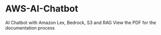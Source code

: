 # AWS-AI-Chatbot
AI Chatbot with Amazon Lex, Bedrock, S3 and RAG 
View the PDF for the documentation process
